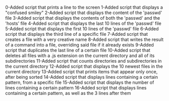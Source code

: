 0-Added script that prints a line to the screen
1-Added script that displays a "confused smiley"
2-Added script that displays the content of the 'passwd' file
3-Added script that displays the contents of both the 'passwd' and the 'hosts' file
4-Added script that displays the last 10 lines of the 'passwd' file
5-Added script that displays the first 10 lines of the 'passwd' file
6-Added script that displays the third line of a specific file
7-Added script that creates a file with a very creative name
8-Added script that writes the result of a command into a file, overriding said file if it already exists
9-Added script that duplicates the last line of a certain file
10-Added script that deletes all files with a .js extension on the current directory and all of its subdirectories
11-Added script that counts directories and subdirectories in the current directory
12-Added script that displays the 10 newest files in the current directory
13-Added script that prints items that appear only once, after being sorted
14-Added script that displays lines containing a certain pattern, from a specific file
15-Added script that displays the number of lines containing a certain pattern
16-Added script that displays lines containing a certain pattern, as well as the 3 lines after them

